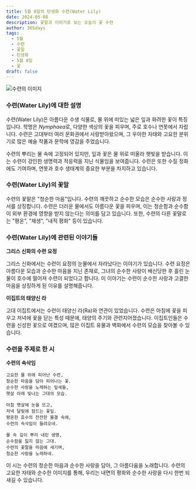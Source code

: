 ```yaml
---
title: 5월 8일의 탄생화 수련(Water Lily)
date: 2024-05-08
description: 꽃말과 이야기로 보는 오늘의 꽃 수련
author: 365days
tags:
  - 5월
  - 수련
  - 꽃말
  - 탄생화
  - 5월 8일
  - 꽃
draft: false
---
```


![수련의 이미지](https://cdn.pixabay.com/photo/2017/06/17/21/21/water-lilies-2413578_1280.jpg#center)


### 수련(Water Lily)에 대한 설명

수련(Water Lily)은 아름다운 수생 식물로, 물 위에 떠있는 넓은 잎과 화려한 꽃이 특징입니다. 학명은 *Nymphaea*로, 다양한 색상의 꽃을 피우며, 주로 호수나 연못에서 자랍니다. 수련은 고대부터 여러 문화권에서 사랑받아왔으며, 그 우아한 자태와 고요한 분위기로 많은 예술 작품과 문학에 영감을 주었습니다.

수련의 뿌리는 물 속에 고정되어 있지만, 잎과 꽃은 물 위로 떠올라 햇빛을 받습니다. 이는 수련이 강인한 생명력과 적응력을 지닌 식물임을 보여줍니다. 수련은 또한 수질 정화에도 기여하며, 연못과 호수 생태계의 중요한 부분을 차지하고 있습니다.

### 수련(Water Lily)의 꽃말

수련의 꽃말은 "청순한 마음"입니다. 수련의 깨끗하고 순수한 모습은 순수한 사랑과 정서를 상징합니다. 수련은 더러운 물에서도 아름다운 꽃을 피우며, 이는 청순함과 순수함이 외부 환경에 영향을 받지 않는다는 의미를 담고 있습니다. 또한, 수련의 다른 꽃말로는 "평온", "재생", "내적 평화" 등이 있습니다.

### 수련(Water Lily)에 관련된 이야기들

**그리스 신화의 수련 요정**

그리스 신화에서는 수련이 요정의 눈물에서 자라났다는 이야기가 있습니다. 수련 요정은 아름다운 모습과 순수한 마음을 지닌 존재로, 그녀의 순수한 사랑이 배신당한 후 흘린 눈물이 호수에 떨어져 수련이 되었다고 합니다. 이 이야기는 수련이 순수한 사랑과 고결한 마음을 상징하게 된 이유를 설명해줍니다.

**이집트의 태양신 라**

고대 이집트에서는 수련이 태양신 라(Ra)와 연관이 있었습니다. 수련은 아침에 꽃을 피우고 저녁에 꽃을 닫는 특성 때문에, 태양의 주기와 관련지어졌습니다. 이집트인들은 수련을 신성한 꽃으로 여겼으며, 많은 이집트 유물과 벽화에서 수련의 모습을 찾아볼 수 있습니다.

### 수련을 주제로 한 시

**수련의 속삭임**

```
고요한 물 위에 피어난 수련,  
청순한 마음을 담아 피어나는 꽃.  
순수한 사랑을 노래하는 잎새들,  
햇살 아래 빛나는 그대의 모습.

아침 햇살에 눈을 뜨고,  
저녁 달빛에 잠드는 꽃잎.  
평온한 호수의 잔잔한 물결 속에,  
수련의 속삭임이 들려오네.

물 속 깊이 뿌리 내린 생명,  
순수함을 잃지 않는 그대.  
수련의 꽃말을 마음에 새기며,  
청순한 사랑을 노래하네.
```
이 시는 수련의 청순한 마음과 순수한 사랑을 담아, 그 아름다움을 노래합니다. 수련의 고요한 자태와 순수한 이미지를 통해, 우리는 내면의 평화와 순수한 사랑을 다시 한번 되새길 수 있습니다.


